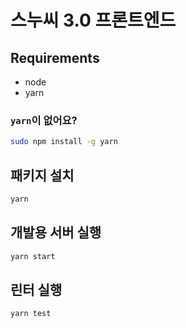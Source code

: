 # 스누씨 3.0 프론트엔드

## Requirements
* node
* yarn

### `yarn`이 없어요?
```sh
sudo npm install -g yarn
```

## 패키지 설치
```sh
yarn
```

## 개발용 서버 실행
```sh
yarn start
```

## 린터 실행
```sh
yarn test
```
